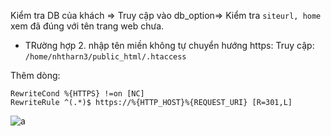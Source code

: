 Kiểm tra DB của khách => Truy cập vào db_option=> Kiểm tra `siteurl, home` xem đã đúng với tên trang web chưa.

- TRường hợp 2. nhập tên miền không tự chuyển hướng https:
Truy cập: `/home/nhtharn3/public_html/.htaccess`

Thêm dòng: 

```
RewriteCond %{HTTPS} !=on [NC]
RewriteRule ^(.*)$ https://%{HTTP_HOST}%{REQUEST_URI} [R=301,L]
```

![a](https://f6-zpcloud.zdn.vn/2938243397966395529/4e1450dffc0630586917.jpg)